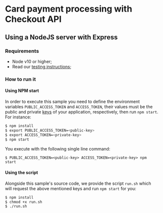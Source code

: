 # Card payment processing with Checkout API

## Using a NodeJS server with Express

### Requirements

- Node v10 or higher;
- Read our [testing instructions](https://www.mercadopago.com/developers/en/guides/payments/api/testing);

### How to run it

#### Using NPM start

In order to execute this sample you need to define the environment variables
`PUBLIC_ACCESS_TOKEN` and `ACCESS_TOKEN`, their values must be the public and
private [keys](https://www.mercadopago.com.br/developers/pt/guides/resources/credentials) of your application, respectively,
then run `npm start`. For instance:

```sh
$ npm install
$ export PUBLIC_ACCESS_TOKEN=<public-key>
$ export ACCESS_TOKEN=<private-key>
$ npm start
```

You execute with the following single line command:

```
$ PUBLIC_ACCESS_TOKEN=<public-key> ACCESS_TOKEN=<private-key> npm start
```

#### Using the script

Alongside this sample's source code, we provide the script `run.sh` which
will request the above mentioned keys and run `npm start` for you:

```sh
$ npm install
$ chmod +x run.sh
$ ./run.sh
```
